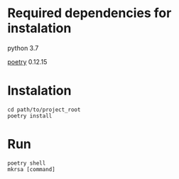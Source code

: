 Required dependencies for instalation
=====================================

python 3.7

[poetry](https://github.com/sdispater/poetry) 0.12.15

Instalation
===========

```
cd path/to/project_root
poetry install
```

Run
===========

```
poetry shell
mkrsa [command]
```
